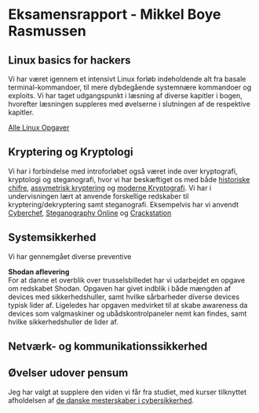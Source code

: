 # Eksamensrapport - Mikkel Boye Rasmussen

## Linux basics for hackers
Vi har været igennem et intensivt Linux forløb indeholdende alt fra basale terminal-kommandoer, til mere dybdegående systemnære kommandoer og exploits.
Vi har taget udgangspunkt i læsning af diverse kapitler i bogen, hvorefter læsningen suppleres med øvelserne i slutningen af de respektive kapitler.

[Alle Linux Opgaver](https://github.com/MBRzealand/IT-sikkerhed/tree/main/Linux%20%C3%98velser)


## Kryptering og Kryptologi
Vi har i forbindelse med introforløbet også været inde over kryptografi, kryptologi og steganografi, hvor vi har beskæftiget os med både [historiske chifre](https://github.com/MBRzealand/IT-sikkerhed/blob/main/Krypterings%C3%B8velser/Historiske%20Chifre.md), [assymetrisk kryptering](https://github.com/MBRzealand/IT-sikkerhed/blob/main/Krypterings%C3%B8velser/Asymmetrisk%20Kryptering.md) og [moderne Kryptografi](https://github.com/MBRzealand/IT-sikkerhed/blob/main/Krypterings%C3%B8velser/Moderne%20Kryptografi.md). Vi har i undervisningen lært at anvende forskellige redskaber til kryptering/dekryptering samt steganografi. Eksempelvis har vi anvendt [Cyberchef](https://gchq.github.io/CyberChef/), [Steganography Online](https://stylesuxx.github.io/steganography/) og [Crackstation](https://crackstation.net/)

## Systemsikkerhed
Vi har gennemgået diverse preventive 

<b>Shodan aflevering</b><br/>
For at danne et overblik over trusselsbilledet har vi udarbejdet en opgave om redskabet Shodan. Opgaven har givet indblik i både mængden af devices med sikkerhedshuller, samt hvilke sårbarheder diverse devices typisk lider af. Ligeledes har opgaven medvirket til at skabe awareness da devices som valgmaskiner og ubådskontrolpaneler nemt kan findes, samt hvilke sikkerhedshuller de lider af.


## Netværk- og kommunikationssikkerhed


## Øvelser udover pensum
Jeg har valgt at supplere den viden vi får fra studiet, med kurser tilknyttet afholdelsen af [de danske mesterskaber i cybersikkerhed](https://www.cybermesterskaberne.dk/online-traening/).





